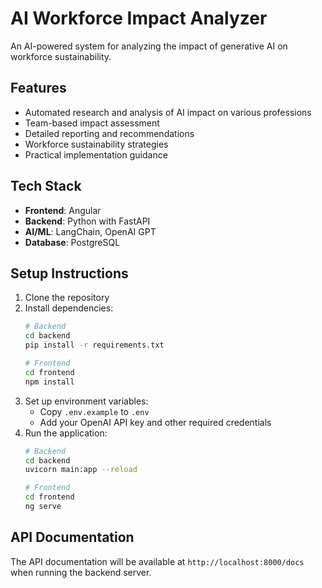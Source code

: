 # AI Workforce Impact Analyzer

An AI-powered system for analyzing the impact of generative AI on workforce sustainability.

## Features

- Automated research and analysis of AI impact on various professions
- Team-based impact assessment
- Detailed reporting and recommendations
- Workforce sustainability strategies
- Practical implementation guidance

## Tech Stack

- **Frontend**: Angular
- **Backend**: Python with FastAPI
- **AI/ML**: LangChain, OpenAI GPT
- **Database**: PostgreSQL

## Setup Instructions

1. Clone the repository
2. Install dependencies:
   ```bash
   # Backend
   cd backend
   pip install -r requirements.txt
   
   # Frontend
   cd frontend
   npm install
   ```
3. Set up environment variables:
   - Copy `.env.example` to `.env`
   - Add your OpenAI API key and other required credentials
4. Run the application:
   ```bash
   # Backend
   cd backend
   uvicorn main:app --reload
   
   # Frontend
   cd frontend
   ng serve
   ```

## API Documentation

The API documentation will be available at `http://localhost:8000/docs` when running the backend server.
